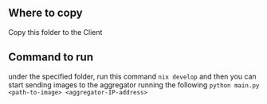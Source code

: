 ## Where to copy

Copy this folder to the Client

## Command to run

under the specified folder, run this command `nix develop` and then you can start sending images to the aggregator running the following `python main.py <path-to-image> <aggregator-IP-address>`
